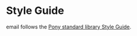 # Style Guide

email follows the [Pony standard library Style Guide](https://github.com/ponylang/ponyc/blob/main/STYLE_GUIDE.md).
